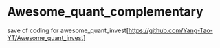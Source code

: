 # Awesome_quant_complementary
save of coding for awesome_quant_invest[https://github.com/Yang-Tao-YT/Awesome_quant_invest]
